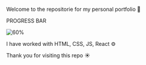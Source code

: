 Welcome to the repositorie for my personal portfolio 👋

PROGRESS BAR 

![60%](https://progress-bar.dev/50)

I have worked with HTML, CSS, JS, React ⚙️

Thank you for visiting this repo ☀️
